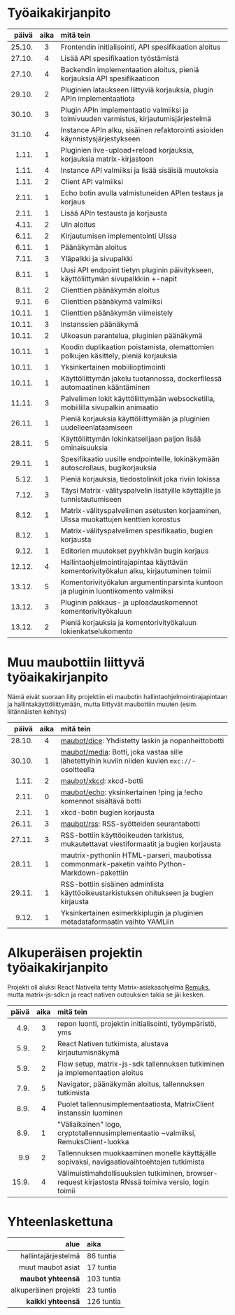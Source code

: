 # Työaikakirjanpito
| päivä   | aika | mitä tein                                                                              |
|--------:|:----:|:---------------------------------------------------------------------------------------|
| 25.10.  | 3    | Frontendin initialisointi, API spesifikaation aloitus                                  |
| 27.10.  | 4    | Lisää API spesifikaation työstämistä                                                   |
| 27.10.  | 4    | Backendin implementaation aloitus, pieniä korjauksia API spesifikaatioon               |
| 29.10.  | 2    | Pluginien lataukseen liittyviä korjauksia, plugin APIn implementaatiota                |
| 30.10.  | 3    | Plugin APIn implementaatio valmiiksi ja toimivuuden varmistus, kirjautumisjärjestelmä  |
| 31.10.  | 4    | Instance APIn alku, sisäinen refaktorointi asioiden käynnistysjärjestykseen            |
| 1.11.   | 1    | Pluginien live-upload+reload korjauksia, korjauksia matrix-kirjastoon                  |
| 1.11.   | 4    | Instance API valmiiksi ja lisää sisäisiä muutoksia                                     |
| 1.11.   | 2    | Client API valmiiksi                                                                   |
| 2.11.   | 1    | Echo botin avulla valmistuneiden APIen testaus ja korjaus                              |
| 2.11.   | 1    | Lisää APIn testausta ja korjausta                                                      |
| 4.11.   | 2    | UIn aloitus                                                                            |
| 6.11.   | 2    | Kirjautumisen implementointi UIssa                                                     |
| 6.11.   | 1    | Päänäkymän aloitus                                                                     |
| 7.11.   | 3    | Yläpalkki ja sivupalkki                                                                |
| 8.11.   | 1    | Uusi API endpoint tietyn pluginin päivitykseen, käyttöliittymän sivupalkkiin +-napit   |
| 8.11.   | 2    | Clienttien päänäkymän aloitus                                                          |
| 9.11.   | 6    | Clienttien päänäkymä valmiiksi                                                         |
| 10.11.  | 1    | Clienttien päänäkymän viimeistely                                                      |
| 10.11.  | 3    | Instanssien päänäkymä                                                                  |
| 10.11.  | 2    | Ulkoasun parantelua, pluginien päänäkymä                                               |
| 10.11.  | 1    | Koodin duplikaation poistamista, olemattomien polkujen käsittely, pieniä korjauksia    |
| 10.11.  | 1    | Yksinkertainen mobiilioptimointi                                                       |
| 10.11.  | 1    | Käyttöliittymän jakelu tuotannossa, dockerfilessä automaatinen kääntäminen             |
| 11.11.  | 3    | Palvelimen lokit käyttöliittymään websocketilla, mobiililla sivupalkin animaatio       |
| 26.11.  | 1    | Pieniä korjauksia käyttöliittymään ja pluginien uudelleenlataamiseen                   |
| 28.11.  | 5    | Käyttöliittymän lokinkatselijaan paljon lisää ominaisuuksia                            |
| 29.11.  | 1    | Spesifikaatio uusille endpointeille, lokinäkymään autoscrollaus, bugikorjauksia        |
| 5.12.   | 1    | Pieniä korjauksia, tiedostolinkit joka riviin lokissa                                  |
| 7.12.   | 3    | Täysi Matrix-välityspalvelin lisätyille käyttäjille ja tunnistautumiseen               |
| 8.12.   | 1    | Matrix-välityspalvelimen asetusten korjaaminen, UIssa muokattujen kenttien korostus    |
| 8.12.   | 1    | Matrix-välityspalvelimen spesifikaatio, bugien korjausta                               |
| 9.12.   | 1    | Editorien muutokset pyyhkivän bugin korjaus                                            |
| 12.12.  | 4    | Hallintaohjelmointirajapintaa käyttävän komentorivityökalun alku, kirjautuminen toimii |
| 13.12.  | 5    | Komentorivityökalun argumentinparsinta kuntoon ja pluginin luontikomento valmiiksi     |
| 13.12.  | 3    | Pluginin pakkaus- ja uploadauskomennot komentorivityökaluun                            |
| 13.12.  | 2    | Pieniä korjauksia ja komentorivityökaluun lokienkatselukomento                         |

# Muu maubottiin liittyvä työaikakirjanpito
Nämä eivät suoraan liity projektiin eli maubotin
hallintaohjelmointirajapintaan ja hallintakäyttöliittymään, mutta
liittyvät maubottiin muuten (esim. liitännäisten kehitys)

| päivä   | aika | mitä tein                                                                                                                         |
|--------:|:----:|:----------------------------------------------------------------------------------------------------------------------------------|
| 28.10.  | 4    | [maubot/dice](https://github.com/maubot/dice): Yhdistetty laskin ja nopanheittobotti                                              |
| 30.10.  | 1    | [maubot/media](https://github.com/maubot/media): Botti, joka vastaa sille lähetettyihin kuviin niiden kuvien `mxc://`-osoitteella |
| 1.11.   | 2    | [maubot/xkcd](https://github.com/maubot/xkcd): xkcd-botti                                                                         |
| 2.11.   | 0    | [maubot/echo](https://github.com/maubot/echo): yksinkertainen !ping ja !echo komennot sisältävä botti                             |
| 2.11.   | 1    | xkcd-botin bugien korjausta                                                                                                       |
| 26.11.  | 3    | [maubot/rss](https://github.com/maubot/rss): RSS-syötteiden seurantabotti                                                         |
| 27.11.  | 3    | RSS-bottiin käyttöoikeuden tarkistus, mukautettavat viestiformaatit ja bugien korjausta                                           |
| 28.11.  | 1    | mautrix-pythoniin HTML-parseri, maubotissa commonmark-paketin vaihto Python-Markdown-pakettiin                                    |
| 29.11.  | 1    | RSS-bottiin sisäinen adminlista käyttöoikeustarkistuksen ohitukseen ja bugien kirjausta                                           |
| 9.12.   | 1    | Yksinkertainen esimerkkiplugin ja pluginien metadataformaatin vaihto YAMLiin                                                      |

# Alkuperäisen projektin työaikakirjanpito
Projekti oli aluksi React Nativella tehty Matrix-asiakasohjelma
[Remuks](https://github.com/tulir/remuks), mutta matrix-js-sdk:n ja
react nativen outouksien takia se jäi kesken.

| päivä | aika | mitä tein                                                                                             |
|------:|:----:|:------------------------------------------------------------------------------------------------------|
| 4.9.  | 3    | repon luonti, projektin initialisointi, työympäristö, yms                                             |
| 5.9.  | 2    | React Nativen tutkimista, alustava kirjautumisnäkymä                                                  |
| 5.9.  | 2    | Flow setup, matrix-js-sdk tallennuksen tutkiminen ja implementaation aloitus                          |
| 7.9.  | 5    | Navigator, päänäkymän aloitus, tallennuksen tutkimista                                                |
| 8.9.  | 4    | Puolet tallennusimplementaatiosta, MatrixClient instanssin luominen                                   |
| 8.9.  | 1    | "Väliaikainen" logo, cryptotallennusimplementaatio ~valmiiksi, RemuksClient-luokka                    |
| 9.9   | 2    | Tallennuksen muokkaaminen monelle käyttäjälle sopivaksi, navigaatiovaihtoehtojen tutkimista           |
| 15.9. | 4    | Välimuistimahdollisuuksien tutkiminen, browser-request kirjastosta RNssä toimiva versio, login toimii |

# Yhteenlaskettuna

| alue                  | aika       |
|----------------------:|:-----------|
| hallintajärjestelmä   | 86  tuntia |
| muut maubot asiat     | 17  tuntia |
| **maubot yhteensä**   | 103 tuntia |
| alkuperäinen projekti | 23  tuntia |
| **kaikki yhteensä**   | 126 tuntia |
